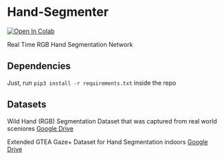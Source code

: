 # Hand-Segmenter
[![Open In Colab](https://colab.research.google.com/assets/colab-badge.svg)](https://colab.research.google.com/github/MohamedAliRashad/Hand-Segmenter/blob/master/SegNet.ipynb)

Real Time RGB Hand Segmentation Network

## Dependencies
Just, run ``` pip3 install -r requirements.txt ``` inside the repo

## Datasets
Wild Hand (RGB) Segmentation Dataset that was captured from real world sceniores [Google Drive](https://drive.google.com/file/d/106ouVsfP3Icy01jS7Ojum5flPAKz5pkQ/view?usp=sharing)

Extended GTEA Gaze+ Dataset for Hand Segmentation indoors [Google Drive](https://drive.google.com/file/d/1lRql6pC_jqHXtjYoBosR1rXS11ONX3hJ/view?usp=sharing) 
